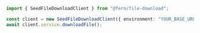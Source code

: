 ```typescript
import { SeedFileDownloadClient } from "@fern/file-download";

const client = new SeedFileDownloadClient({ environment: "YOUR_BASE_URL" });
await client.service.downloadFile();
 
```                        


